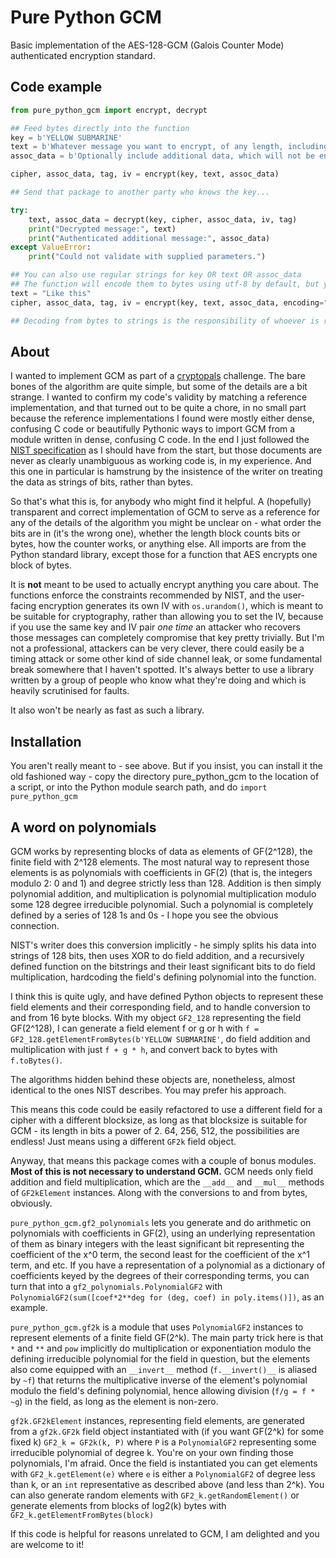 # Pure Python GCM

Basic implementation of the AES-128-GCM (Galois Counter Mode) authenticated encryption standard.

## Code example

```py
from pure_python_gcm import encrypt, decrypt

## Feed bytes directly into the function
key = b'YELLOW SUBMARINE'
text = b'Whatever message you want to encrypt, of any length, including 0. No padding necessary.'
assoc_data = b'Optionally include additional data, which will not be encrypted but will be authenticated.'

cipher, assoc_data, tag, iv = encrypt(key, text, assoc_data)

## Send that package to another party who knows the key...

try:
    text, assoc_data = decrypt(key, cipher, assoc_data, iv, tag)
    print("Decrypted message:", text)
    print("Authenticated additional message:", assoc_data)
except ValueError:
    print("Could not validate with supplied parameters.")

## You can also use regular strings for key OR text OR assoc_data
## The function will encode them to bytes using utf-8 by default, but you can specify your preferred encoding.
text = "Like this"
cipher, assoc_data, tag, iv = encrypt(key, text, assoc_data, encoding="ascii")

## Decoding from bytes to strings is the responsibility of whoever is receiving the message.
```

## About

I wanted to implement GCM as part of a [cryptopals](https://cryptopals.com/) challenge. The bare bones of the algorithm are quite simple, but some of the details are a bit strange. I wanted to confirm my code's validity by matching a reference implementation, and that turned out to be quite a chore, in no small part because the reference implementations I found were mostly either dense, confusing C code or beautifully Pythonic ways to import GCM from a module written in dense, confusing C code. In the end I just followed the [NIST specification](http://nvlpubs.nist.gov/nistpubs/Legacy/SP/nistspecialpublication800-38d.pdf) as I should have from the start, but those documents are never as clearly unambiguous as working code is, in my experience. And this one in particular is hamstrung by the insistence of the writer on treating the data as strings of bits, rather than bytes.

So that's what this is, for anybody who might find it helpful. A (hopefully) transparent and correct implementation of GCM to serve as a reference for any of the details of the algorithm you might be unclear on - what order the bits are in (it's the wrong one), whether the length block counts bits or bytes, how the counter works, or anything else. All imports are from the Python standard library, except those for a function that AES encrypts one block of bytes.

It is **not** meant to be used to actually encrypt anything you care about. The functions enforce the constraints recommended by NIST, and the user-facing encryption generates its own IV with ```os.urandom()```, which is meant to be suitable for cryptography, rather than allowing you to set the IV, because if you use the same key and IV pair *one time* an attacker who recovers those messages can completely compromise that key pretty trivially. But I'm not a professional, attackers can be very clever, there could easily be a timing attack or some other kind of side channel leak, or some fundamental break somewhere that I haven't spotted. It's always better to use a library written by a group of people who know what they're doing and which is heavily scrutinised for faults.

It also won't be nearly as fast as such a library.

## Installation

You aren't really meant to - see above. But if you insist, you can install it the old fashioned way - copy the directory pure_python_gcm to the location of a script, or into the Python module search path, and do ```import pure_python_gcm```

## A word on polynomials

GCM works by representing blocks of data as elements of GF(2^128), the finite field with 2^128 elements. The most natural way to represent those elements is as polynomials with coefficients in GF(2) (that is, the integers modulo 2: 0 and 1) and degree strictly less than 128. Addition is then simply polynomial addition, and multiplication is polynomial multiplication modulo some 128 degree irreducible polynomial. Such a polynomial is completely defined by a series of 128 1s and 0s - I hope you see the obvious connection.

NIST's writer does this conversion implicitly - he simply splits his data into strings of 128 bits, then uses XOR to do field addition, and a recursively defined function on the bitstrings and their least significant bits to do field multiplication, hardcoding the field's defining polynomial into the function.

I think this is quite ugly, and have defined Python objects to represent these field elements and their corresponding field, and to handle conversion to and from 16 byte blocks. With my object ```GF2_128``` representing the field GF(2^128), I can generate a field element f or g or h with ```f = GF2_128.getElementFromBytes(b'YELLOW SUBMARINE'```, do field addition and multiplication with just ```f + g * h```, and convert back to bytes with ```f.toBytes()```.

The algorithms hidden behind these objects are, nonetheless, almost identical to the ones NIST describes. You may prefer his approach.

This means this code could be easily refactored to use a different field for a cipher with a different blocksize, as long as that blocksize is suitable for GCM - its length in bits a power of 2. 64, 256, 512, the possibilities are endless! Just means using a different ```GF2k``` field object.

Anyway, that means this package comes with a couple of bonus modules. **Most of this is not necessary to understand GCM.** GCM needs only field addition and field multiplication, which are the ```__add__``` and ```__mul__``` methods of ```GF2kElement``` instances. Along with the conversions to and from bytes, obviously.

```pure_python_gcm.gf2_polynomials``` lets you generate and do arithmetic on polynomials with coefficients in GF(2), using an underlying representation of them as binary integers with the least significant bit representing the coefficient of the x^0 term, the second least for the coefficient of the x^1 term, and etc. If you have a representation of a polynomial as a dictionary of coefficients keyed by the degrees of their corresponding terms, you can turn that into a ```gf2_polynomials.PolynomialGF2``` with ```PolynomialGF2(sum([coef*2**deg for (deg, coef) in poly.items()])```, as an example.

```pure_python_gcm.gf2k``` is a module that uses ```PolynomialGF2``` instances to represent elements of a finite field GF(2^k). The main party trick here is that ```*``` and ```**``` and ```pow``` implicitly do multiplication or exponentiation modulo the defining irreducible polynomial for the field in question, but the elements also come equipped with an ```__invert__``` method (```f.__invert()__``` is aliased by ```~f```) that returns the multiplicative inverse of the element's polynomial modulo the field's defining polynomial, hence allowing division (```f/g = f * ~g```) in the field, as long as the element is non-zero.

```gf2k.GF2kElement``` instances, representing field elements, are generated from a ```gf2k.GF2k``` field object instantiated with (if you want GF(2^k) for some fixed k) ```GF2_k = GF2k(k, P)``` where ```P``` is a ```PolynomialGF2``` representing some irreducible polynomial of degree k. You're on your own finding those polynomials, I'm afraid. Once the field is instantiated you can get elements with ```GF2_k.getElement(e)``` where ```e``` is either a ```PolynomialGF2``` of degree less than k, or an ```int``` representative as described above (and less than 2^k). You can also generate random elements with ```GF2_k.getRandomElement()``` or generate elements from blocks of log2(k) bytes with ```GF2_k.getElementFromBytes(block)```

If this code is helpful for reasons unrelated to GCM, I am delighted and you are welcome to it!